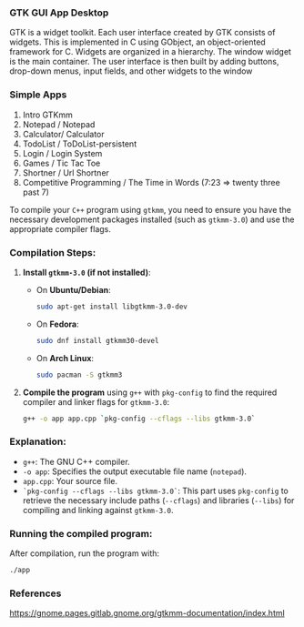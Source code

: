 ### GTK GUI App Desktop

GTK is a widget toolkit. Each user interface created by GTK consists of widgets. This is implemented in C using GObject, an object-oriented framework for C. Widgets are organized in a hierarchy. The window widget is the main container. The user interface is then built by adding buttons, drop-down menus, input fields, and other widgets to the window


### Simple Apps

1. Intro GTKmm
3. Notepad / Notepad
4. Calculator/ Calculator
5. TodoList / ToDoList-persistent
6. Login / Login System
7. Games / Tic Tac Toe
8. Shortner / Url Shortner
9. Competitive Programming / The Time in Words (7:23 => twenty three past 7)


To compile your `C++` program using `gtkmm`, you need to ensure you have the necessary development packages installed (such as `gtkmm-3.0`) and use the appropriate compiler flags.

### Compilation Steps:

1. **Install `gtkmm-3.0` (if not installed)**:
   - On **Ubuntu/Debian**:
     ```bash
     sudo apt-get install libgtkmm-3.0-dev
     ```

   - On **Fedora**:
     ```bash
     sudo dnf install gtkmm30-devel
     ```

   - On **Arch Linux**:
     ```bash
     sudo pacman -S gtkmm3
     ```

2. **Compile the program** using `g++` with `pkg-config` to find the required compiler and linker flags for `gtkmm-3.0`:

   ```bash
   g++ -o app app.cpp `pkg-config --cflags --libs gtkmm-3.0`
   ```

### Explanation:
- `g++`: The GNU C++ compiler.
- `-o app`: Specifies the output executable file name (`notepad`).
- `app.cpp`: Your source file.
- `` `pkg-config --cflags --libs gtkmm-3.0` ``: This part uses `pkg-config` to retrieve the necessary include paths (`--cflags`) and libraries (`--libs`) for compiling and linking against `gtkmm-3.0`.

### Running the compiled program:

After compilation, run the program with:

```bash
./app
```

### References

https://gnome.pages.gitlab.gnome.org/gtkmm-documentation/index.html
